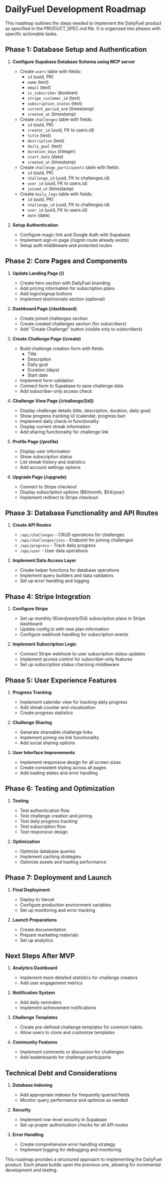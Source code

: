 # DailyFuel Development Roadmap

This roadmap outlines the steps needed to implement the DailyFuel product as specified in the PRODUCT_SPEC.md file. It is organized into phases with specific actionable tasks.

## Phase 1: Database Setup and Authentication

1. **Configure Supabase Database Schema using MCP server**
   - Create `users` table with fields:
     - `id` (uuid, PK)
     - `name` (text)
     - `email` (text)
     - `is_subscriber` (boolean)
     - `stripe_customer_id` (text)
     - `subscription_status` (text)
     - `current_period_end` (timestamp)
     - `created_at` (timestamp)
   - Create `challenges` table with fields:
     - `id` (uuid, PK)
     - `creator_id` (uuid, FK to users.id)
     - `title` (text)
     - `description` (text)
     - `daily_goal` (text)
     - `duration_days` (integer)
     - `start_date` (date)
     - `created_at` (timestamp)
   - Create `challenge_participants` table with fields:
     - `id` (uuid, PK)
     - `challenge_id` (uuid, FK to challenges.id)
     - `user_id` (uuid, FK to users.id)
     - `joined_at` (timestamp)
   - Create `daily_logs` table with fields:
     - `id` (uuid, PK)
     - `challenge_id` (uuid, FK to challenges.id)
     - `user_id` (uuid, FK to users.id)
     - `date` (date)

2. **Setup Authentication**
   - Configure magic link and Google Auth with Supabase
   - Implement sign-in page (/signin route already exists)
   - Setup auth middleware and protected routes

## Phase 2: Core Pages and Components

1. **Update Landing Page (/)**
   - Create hero section with DailyFuel branding
   - Add pricing information for subscription plans
   - Add login/signup buttons
   - Implement testimonials section (optional)

2. **Dashboard Page (/dashboard)**
   - Create joined challenges section
   - Create created challenges section (for subscribers)
   - Add "Create Challenge" button (visible only to subscribers)

3. **Create Challenge Page (/create)**
   - Build challenge creation form with fields:
     - Title
     - Description
     - Daily goal
     - Duration (days)
     - Start date
   - Implement form validation
   - Connect form to Supabase to save challenge data
   - Add subscriber-only access check

4. **Challenge View Page (/challenge/[id])**
   - Display challenge details (title, description, duration, daily goal)
   - Show progress tracking UI (calendar, progress bar)
   - Implement daily check-in functionality
   - Display current streak information
   - Add sharing functionality for challenge link

5. **Profile Page (/profile)**
   - Display user information
   - Show subscription status
   - List streak history and statistics
   - Add account settings options

6. **Upgrade Page (/upgrade)**
   - Connect to Stripe checkout
   - Display subscription options ($6/month, $54/year)
   - Implement redirect to Stripe checkout

## Phase 3: Database Functionality and API Routes

1. **Create API Routes**
   - `/api/challenges` - CRUD operations for challenges
   - `/api/challenges/join` - Endpoint for joining challenges
   - `/api/progress` - Track daily progress
   - `/api/user` - User data operations

2. **Implement Data Access Layer**
   - Create helper functions for database operations
   - Implement query builders and data validators
   - Set up error handling and logging

## Phase 4: Stripe Integration

1. **Configure Stripe**
   - Set up monthly ($6) and yearly ($54) subscription plans in Stripe dashboard
   - Update config.ts with new plan information
   - Configure webhook handling for subscription events

2. **Implement Subscription Logic**
   - Connect Stripe webhook to user subscription status updates
   - Implement access control for subscriber-only features
   - Set up subscription status checking middleware

## Phase 5: User Experience Features

1. **Progress Tracking**
   - Implement calendar view for tracking daily progress
   - Add streak counter and visualization
   - Create progress statistics

2. **Challenge Sharing**
   - Generate shareable challenge links
   - Implement joining via link functionality
   - Add social sharing options

3. **User Interface Improvements**
   - Implement responsive design for all screen sizes
   - Create consistent styling across all pages
   - Add loading states and error handling

## Phase 6: Testing and Optimization

1. **Testing**
   - Test authentication flow
   - Test challenge creation and joining
   - Test daily progress tracking
   - Test subscription flow
   - Test responsive design

2. **Optimization**
   - Optimize database queries
   - Implement caching strategies
   - Optimize assets and loading performance

## Phase 7: Deployment and Launch

1. **Final Deployment**
   - Deploy to Vercel
   - Configure production environment variables
   - Set up monitoring and error tracking

2. **Launch Preparations**
   - Create documentation
   - Prepare marketing materials
   - Set up analytics

## Next Steps After MVP

1. **Analytics Dashboard**
   - Implement more detailed statistics for challenge creators
   - Add user engagement metrics

2. **Notification System**
   - Add daily reminders
   - Implement achievement notifications

3. **Challenge Templates**
   - Create pre-defined challenge templates for common habits
   - Allow users to clone and customize templates

4. **Community Features**
   - Implement comments or discussion for challenges
   - Add leaderboards for challenge participants

## Technical Debt and Considerations

1. **Database Indexing**
   - Add appropriate indexes for frequently queried fields
   - Monitor query performance and optimize as needed

2. **Security**
   - Implement row-level security in Supabase
   - Set up proper authorization checks for all API routes

3. **Error Handling**
   - Create comprehensive error handling strategy
   - Implement logging for debugging and monitoring

This roadmap provides a structured approach to implementing the DailyFuel product. Each phase builds upon the previous one, allowing for incremental development and testing.
